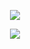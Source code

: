 <p align="center">
  <img align="center" justify="center" src="https://github-readme-stats.vercel.app/api?username=Hoffmano&show_icons=true&theme=tokyonight&count_private=true&card_width=495" />
</p>

<p align="center">
  <img align="center" src="https://github-readme-stats-one-bice.vercel.app/api/top-langs/?username=Hoffmano&theme=tokyonight&count_private=true&card_width=495&orgs=amparosaude&role=OWNER" />
</p>

